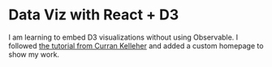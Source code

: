 # Data Viz with React + D3

I am learning to embed D3 visualizations without using Observable. I followed [the tutorial from Curran Kelleher](https://www.youtube.com/watch?v=2LhoCfjm8R4) and added a custom homepage to show my work.